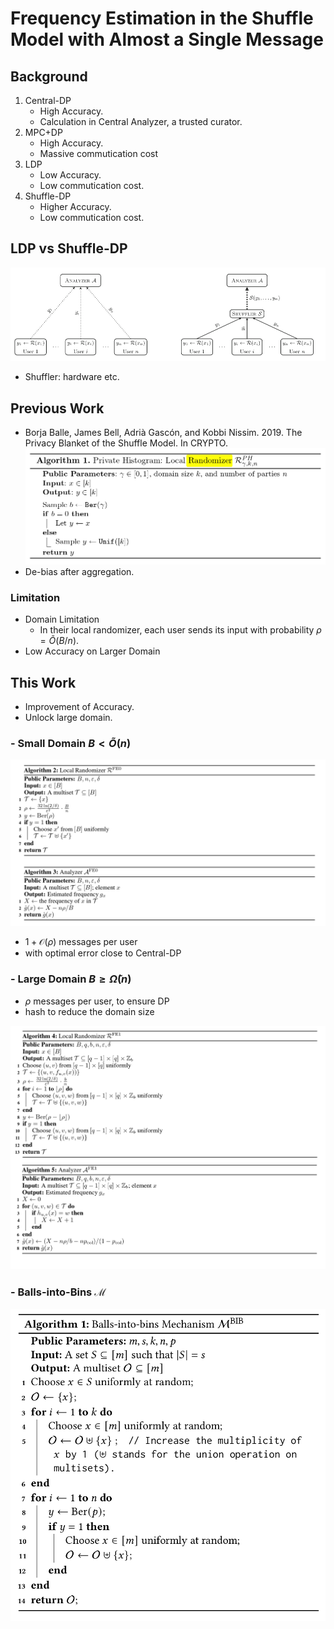 # Frequency Estimation in the Shuffle Model with Almost a Single Message

## Background

1. Central-DP
	- High Accuracy.
	- Calculation in Central Analyzer, a trusted curator.
2. MPC+DP
	- High Accuracy.
	- Massive commutication cost
3. LDP
	- Low Accuracy.
	- Low commutication cost.
4. Shuffle-DP
	- Higher Accuracy.
	- Low commutication cost.

## LDP vs Shuffle-DP

![The local (left) and shuffle (right) models of Differential Privacy](../image/2022-10-10_14-50.png)
- Shuffler: hardware etc.

## Previous Work

- Borja Balle, James Bell, Adrià Gascón, and Kobbi Nissim. 2019. The Privacy Blanket of the Shuffle Model. In CRYPTO.
![](../image/2022-10-10_15-00.png)
- De-bias after aggregation.

### Limitation

- Domain Limitation
	- In their local randomizer, each user sends its input with probability $\rho=\widetilde{O}(B/n)$.
- Low Accuracy on Larger Domain

## This Work

- Improvement of Accuracy.
- Unlock large domain.

### - Small Domain $B<\widetilde{O}(n)$

![](../image/2022-10-10_15-26.png)

- $1+\mathcal{O}(\rho)$ messages per user
- with optimal error close to Central-DP

### - Large Domain $B\geq\widetilde{\Omega}(n)$

- $\rho$ messages per user, to ensure DP
- hash to reduce the domain size

![](../image/2022-10-10_15-27.png)

### - Balls-into-Bins $\mathcal{M}$

![](../image/2022-10-10_15-42.png)
